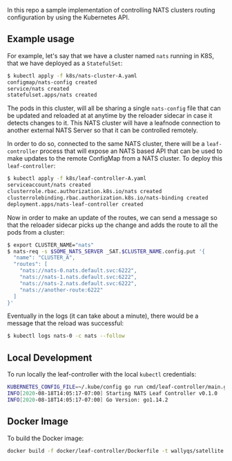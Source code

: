 
In this repo a sample implementation of controlling NATS clusters routing
configuration by using the Kubernetes API.

## Example usage

For example, let's say that we have a cluster named `nats` running in K8S,
that we have deployed as a `StatefulSet`:

```sh
$ kubectl apply -f k8s/nats-cluster-A.yaml
configmap/nats-config created
service/nats created
statefulset.apps/nats created
```

The pods in this cluster, will all be sharing a single `nats-config` file
that can be updated and reloaded at at anytime by the reloader sidecar
in case it detects changes to it.  This NATS cluster will have a leafnode
connection to another external NATS Server so that it can be controlled
remotely.

In order to do so, connected to the same NATS cluster, there will be a `leaf-controller` process
that will expose an NATS based API that can be used to make updates to the 
remote ConfigMap from a NATS cluster.  To deploy this `leaf-controller`:

```sh
$ kubectl apply -f k8s/leaf-controller-A.yaml
serviceaccount/nats created
clusterrole.rbac.authorization.k8s.io/nats created
clusterrolebinding.rbac.authorization.k8s.io/nats-binding created
deployment.apps/nats-leaf-controller created
```

Now in order to make an update of the routes, we can send a message
so that the reloader sidecar picks up the change and adds the route
to all the pods from a cluster:

```sh
$ export CLUSTER_NAME="nats"
$ nats-req -s $SOME_NATS_SERVER _SAT.$CLUSTER_NAME.config.put '{
  "name": "CLUSTER_A",
  "routes": [
    "nats://nats-0.nats.default.svc:6222",
    "nats://nats-1.nats.default.svc:6222",
    "nats://nats-2.nats.default.svc:6222",
    "nats://another-route:6222"
  ]
}'
```

Eventually in the logs (it can take about a minute), there would be a message
that the reload was successful:

```sh
$ kubectl logs nats-0 -c nats --follow
```

## Local Development

To run locally the leaf-controller with the local `kubectl` credentials:

```sh
KUBERNETES_CONFIG_FILE=~/.kube/config go run cmd/leaf-controller/main.go
INFO[2020-08-18T14:05:17-07:00] Starting NATS Leaf Controller v0.1.0         
INFO[2020-08-18T14:05:17-07:00] Go Version: go1.14.2  
```

## Docker Image

To build the Docker image:

```sh
docker build -f docker/leaf-controller/Dockerfile -t wallyqs/satellite:latest .
```
